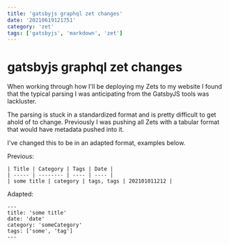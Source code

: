 ```yaml
---
title: 'gatsbyjs graphql zet changes'
date: '20210619121751'
category: 'zet'
tags: ['gatsbyjs', 'markdown', 'zet']
---
```


# gatsbyjs graphql zet changes
When working through how I'll be deploying my Zets to my website I found that the
typical parsing I was anticipating from the GatsbyJS tools was lackluster.

The parsing is stuck in a standardized format and is pretty difficult to get
ahold of to change. Previously I was pushing all Zets with a tabular format
that would have metadata pushed into it.

I've changed this to be in an adapted format, examples below.

Previous:
```
| Title | Category | Tags | Date |
| ----- | -------- | ---- | ---- |
| some title | category | tags, tags | 202101011212 |
```

Adapted:
```
---
title: 'some title'
date: 'date'
category: 'someCategory'
tags: ['some', 'tag']
---
```

